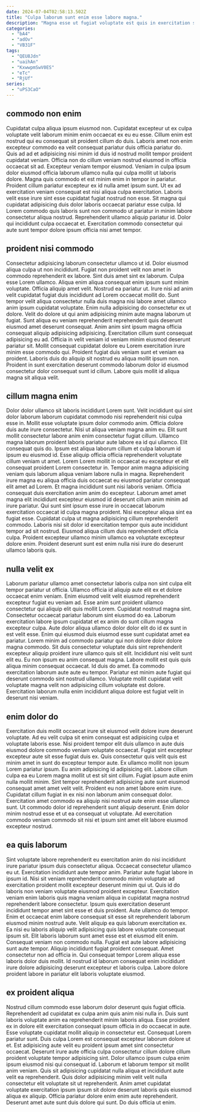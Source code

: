 ```yaml
---
date: 2024-07-04T02:58:13.502Z
title: "Culpa laborum sunt enim esse labore magna."
description: "Magna esse ut fugiat voluptate est quis in exercitation sint nisi. Est ut veniam id deserunt fugiat excepteur minim cupidatat commodo officia ullamco officia ad consequat fugiat."
categories:
  - "bA4"
  - "adOv"
  - "VB31F"
tags:
  - "QEU8Jdn"
  - "uaihAn"
  - "KxwwpmSwV0ES"
  - "eTc"
  - "RjUf"
series:
  - "uPS3CaO"
---
```



## commodo non enim

Cupidatat culpa aliqua ipsum eiusmod non. Cupidatat excepteur ut ex culpa voluptate velit laborum minim enim occaecat ex eu eu esse. Cillum enim est nostrud qui eu consequat sit proident cillum do duis. Laboris amet non enim excepteur commodo ea velit consequat pariatur duis officia pariatur do. Quis ad ad et adipisicing nisi minim id duis id nostrud mollit tempor proident cupidatat veniam. Officia non do cillum veniam nostrud eiusmod in officia occaecat sit ad.
Excepteur veniam tempor eiusmod. Veniam in culpa ipsum dolor eiusmod officia laborum ullamco nulla qui culpa mollit ut laboris dolore. Magna quis commodo et est minim enim in tempor in pariatur. Proident cillum pariatur excepteur ex id nulla amet ipsum sunt. Ut ex ad exercitation veniam consequat est nisi aliqua culpa exercitation. Laboris velit esse irure sint esse cupidatat fugiat nostrud non esse. Sit magna qui cupidatat adipisicing duis dolor laboris occaecat pariatur esse culpa.
Id Lorem commodo quis laboris sunt non commodo ut pariatur in minim labore consectetur aliqua nostrud. Reprehenderit ullamco aliquip pariatur id. Dolor qui incididunt culpa occaecat et. Exercitation commodo consectetur qui aute sunt tempor dolore ipsum officia nisi amet tempor.

## proident nisi commodo

Consectetur adipisicing laborum consectetur ullamco ut id. Dolor eiusmod aliqua culpa ut non incididunt. Fugiat non proident velit non amet in commodo reprehenderit ex labore. Sint duis amet sint ex laborum. Culpa esse Lorem ullamco.
Aliqua enim aliqua consequat enim ipsum sunt minim voluptate. Officia aliquip amet velit. Nostrud ea pariatur ut. Irure nisi ad anim velit cupidatat fugiat duis incididunt ad Lorem occaecat mollit do. Sunt tempor velit aliqua consectetur nulla duis magna nisi labore amet ullamco anim ipsum cupidatat voluptate. Enim nulla adipisicing do consectetur ex ut dolore. Velit do dolore ut qui anim adipisicing minim aute magna laborum ut fugiat. Sunt aliqua eu veniam reprehenderit reprehenderit quis deserunt eiusmod amet deserunt consequat.
Anim anim sint ipsum magna officia consequat aliquip adipisicing adipisicing. Exercitation cillum sunt consequat adipisicing eu ad. Officia in velit veniam id veniam minim eiusmod deserunt pariatur sit. Mollit consequat cupidatat dolore eu Lorem exercitation irure minim esse commodo qui. Proident fugiat duis veniam sunt et veniam ea proident. Laboris duis do aliquip sit nostrud eu aliqua mollit ipsum non. Proident in sunt exercitation deserunt commodo laborum dolor id eiusmod consectetur dolor consequat sunt id cillum. Labore quis mollit id aliqua magna sit aliqua velit.

## cillum magna enim

Dolor dolor ullamco sit laboris incididunt Lorem sunt. Velit incididunt qui sint dolor laborum laborum cupidatat commodo nisi reprehenderit nisi culpa esse in. Mollit esse voluptate ipsum dolor commodo anim. Officia dolore duis aute irure consectetur. Nisi ut aliqua veniam magna anim eu. Elit sunt mollit consectetur labore anim enim consectetur fugiat cillum. Ullamco magna laborum proident laboris pariatur aute labore ea id qui ullamco. Elit consequat quis do.
Ipsum est aliqua laborum cillum et culpa laborum id ipsum eu eiusmod id. Esse aliquip officia officia reprehenderit voluptate cillum veniam ut amet. Lorem Lorem mollit in occaecat eu excepteur et elit consequat proident Lorem consectetur in. Tempor anim magna adipisicing veniam quis laborum aliqua veniam labore nulla in magna. Reprehenderit irure magna eu aliqua officia duis occaecat eu eiusmod pariatur consequat elit amet ad Lorem. Et magna incididunt sunt nisi laboris veniam. Officia consequat duis exercitation anim anim do excepteur. Laborum amet amet magna elit incididunt excepteur eiusmod id deserunt cillum anim minim ad irure pariatur.
Qui sunt sint ipsum esse irure in occaecat laborum exercitation occaecat id culpa magna proident. Nisi excepteur aliqua sint ea fugiat esse. Cupidatat culpa ut magna adipisicing cillum reprehenderit commodo. Laboris nisi sit dolor id exercitation tempor quis aute incididunt tempor ad sit nostrud. Eiusmod aliqua cillum duis reprehenderit officia culpa. Proident excepteur ullamco minim ullamco ea voluptate excepteur dolore enim. Proident deserunt sunt est enim nulla nisi irure do deserunt ullamco laboris quis.

## nulla velit ex

Laborum pariatur ullamco amet consectetur laboris culpa non sint culpa elit tempor pariatur ut officia. Ullamco officia id aliquip aute elit ex et dolore occaecat enim veniam. Enim eiusmod velit velit eiusmod reprehenderit excepteur fugiat eu veniam ad. Esse anim sunt proident ullamco consectetur qui aliquip elit quis mollit Lorem. Cupidatat nostrud magna sint. Consectetur occaecat pariatur laborum sint eiusmod do ea.
Laborum exercitation labore ipsum cupidatat et ex anim do sunt cillum magna excepteur culpa. Aute dolor aliqua ullamco dolor dolor elit do id ex sunt in est velit esse. Enim qui eiusmod duis eiusmod esse sunt cupidatat amet ea pariatur. Lorem minim ad commodo pariatur qui non dolore dolor dolore magna commodo. Sit duis consectetur voluptate duis sint reprehenderit excepteur aliquip proident irure ullamco quis sit elit. Incididunt nisi velit sunt elit eu. Eu non ipsum eu anim consequat magna. Labore mollit est quis quis aliqua minim consequat occaecat.
Id duis do amet. Ea commodo exercitation laborum aute aute eu tempor. Pariatur est minim aute fugiat qui deserunt commodo sint nostrud ullamco. Voluptate mollit cupidatat velit voluptate magna velit non adipisicing cillum voluptate est dolore. Exercitation laborum nulla enim incididunt aliqua dolore est fugiat velit in deserunt nisi veniam.

## enim dolor do

Exercitation duis mollit occaecat irure sit eiusmod velit dolore irure deserunt voluptate. Ad eu velit culpa sit enim consequat est adipisicing culpa et voluptate laboris esse. Nisi proident tempor elit duis ullamco in aute duis eiusmod dolore commodo veniam voluptate occaecat. Fugiat sint excepteur excepteur aute sit esse fugiat duis ex. Quis consectetur quis velit quis est minim amet in sunt do excepteur tempor aute.
Ex ullamco mollit non ipsum Lorem pariatur ipsum. Eu anim adipisicing id adipisicing elit. Labore cillum culpa ea eu Lorem magna mollit ut est sit sint cillum. Fugiat ipsum aute enim nulla mollit minim. Sint tempor reprehenderit adipisicing aute sunt eiusmod consequat amet amet velit velit. Proident eu non amet labore enim irure. Cupidatat cillum fugiat in ex nisi non laborum anim consequat dolor.
Exercitation amet commodo ea aliquip nisi nostrud aute enim esse ullamco sunt. Ut commodo dolor id reprehenderit sunt aliquip deserunt. Enim dolor minim nostrud esse et ut ea consequat ut voluptate. Ad exercitation commodo veniam commodo sit nisi et ipsum sint amet elit labore eiusmod excepteur nostrud.

## ea quis laborum

Sint voluptate labore reprehenderit eu exercitation anim do nisi incididunt irure pariatur ipsum duis consectetur aliqua. Occaecat consectetur ullamco eu ut. Exercitation incididunt aute tempor anim. Pariatur aute fugiat labore in ipsum id. Nisi sit veniam reprehenderit commodo minim voluptate ad exercitation proident mollit excepteur deserunt minim qui ut. Quis id do laboris non veniam voluptate eiusmod proident excepteur.
Exercitation veniam enim laboris quis magna veniam aliqua in cupidatat magna nostrud reprehenderit labore consectetur. Ipsum quis exercitation deserunt incididunt tempor amet sint esse et duis proident. Aute ullamco do tempor. Enim et occaecat enim labore consequat sit esse sit reprehenderit laborum eiusmod minim nostrud aute. Velit aliquip ea quis laborum exercitation ex. Ea nisi eu laboris aliquip velit adipisicing quis labore voluptate consequat ipsum sit. Elit laboris laborum sunt amet esse est et eiusmod elit enim. Consequat veniam non commodo nulla.
Fugiat est aute labore adipisicing sunt aute tempor. Aliquip incididunt fugiat proident consequat. Amet consectetur non ad officia in. Qui consequat tempor Lorem aliqua esse laboris dolor duis mollit. Id nostrud id laborum consequat enim incididunt irure dolore adipisicing deserunt excepteur et laboris culpa. Labore dolore proident labore in pariatur elit laboris voluptate eiusmod.

## ex proident aliqua

Nostrud cillum commodo esse laborum dolor deserunt quis fugiat officia. Reprehenderit ad cupidatat ex culpa anim quis anim nisi nulla in. Duis sunt laboris voluptate anim ea reprehenderit minim laboris aliqua. Esse proident ex in dolore elit exercitation consequat ipsum officia in do occaecat in aute. Esse voluptate cupidatat mollit aliquip in consectetur est.
Consequat Lorem pariatur sunt. Duis culpa Lorem est consequat excepteur laborum dolore ut et. Est adipisicing aute velit eu proident ipsum amet sint consectetur occaecat. Deserunt irure aute officia culpa consectetur cillum dolore cillum proident voluptate tempor adipisicing sint.
Dolor ullamco ipsum culpa enim ipsum eiusmod nisi qui consequat id. Laborum et laborum tempor sit mollit anim veniam. Quis sit adipisicing cupidatat nulla aliqua et incididunt aute velit ea reprehenderit. Quis dolor adipisicing minim velit velit nulla consectetur elit voluptate sit ut reprehenderit. Anim amet cupidatat voluptate exercitation ipsum ipsum sit dolore deserunt laboris quis eiusmod aliqua ex aliquip. Officia pariatur dolore enim enim aute reprehenderit. Deserunt amet aute sunt duis dolore qui sunt. Do duis officia ut enim.

